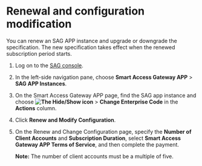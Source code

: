 # Renewal and configuration modification

You can renew an SAG APP instance and upgrade or downgrade the specification. The new specification takes effect when the renewed subscription period starts.

1.  Log on to the [SAG console](https://smartag.console.aliyun.com).

2.  In the left-side navigation pane, choose **Smart Access Gateway APP** \> **SAG APP Instances**.

3.  On the Smart Access Gateway APP page, find the SAG app instance and choose **![The Hide/Show icon](https://static-aliyun-doc.oss-accelerate.aliyuncs.com/assets/img/en-US/4492404061/p101595.png)** \> **Change Enterprise Code** in the **Actions** column.

4.  Click **Renew and Modify Configuration**.

5.  On the Renew and Change Configuration page, specify the **Number of Client Accounts** and **Subscription Duration**, select **Smart Access Gateway APP Terms of Service**, and then complete the payment.

    **Note:** The number of client accounts must be a multiple of five.


